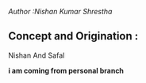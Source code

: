 <i> Author :Nishan Kumar Shrestha</i>
<h2>Concept and Origination :</h2>
<p>Nishan And Safal </p>
<b>i am coming from personal branch</b>